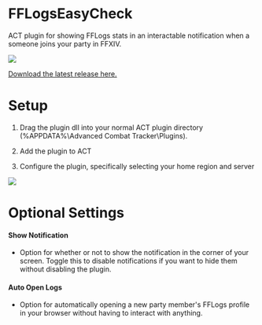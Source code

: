 # FFLogsEasyCheck
ACT plugin for showing FFLogs stats in an interactable notification when a someone joins your party in FFXIV.

![](https://imgur.com/eW015DG.png)

[Download the latest release here.](https://github.com/RuinIv/FFLogsEasyCheck/releases/latest)

# Setup
1. Drag the plugin dll into your normal ACT plugin directory (%APPDATA%\Advanced Combat Tracker\Plugins).

2. Add the plugin to ACT

3. Configure the plugin, specifically selecting your home region and server

![](https://i.imgur.com/MMpR0Bx.png)

# Optional Settings
#### Show Notification
- Option for whether or not to show the notification in the corner of your screen. Toggle this to disable notifications if you want to hide them without disabling the plugin.

#### Auto Open Logs
- Option for automatically opening a new party member's FFLogs profile in your browser without having to interact with anything.
